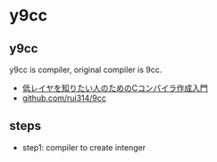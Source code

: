 # y9cc
## y9cc
y9cc is compiler, original compiler is 9cc.
* [低レイヤを知りたい人のためのCコンパイラ作成入門](https://www.sigbus.info/compilerbook)
* [github.com/rui314/9cc](https://github.com/rui314/9cc)

## steps
* step1: compiler to create intenger 

